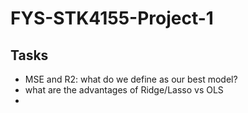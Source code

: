 # FYS-STK4155-Project-1

## Tasks
- MSE and R2: what do we define as our best model?
- what are the advantages of Ridge/Lasso vs  OLS
- 
